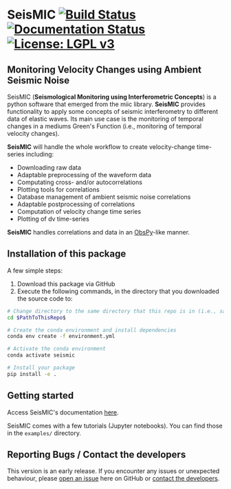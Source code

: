 # SeisMIC [![Build Status](https://github.com/PeterMakus/SeisMIC/actions/workflows/test_on_push.yml/badge.svg)](https://github.com/PeterMakus/SeisMIC/actions/workflows/test_on_push.yml?branch=main) [![Documentation Status](https://github.com/PeterMakus/SeisMIC/actions/workflows/deploy_gh_pages.yml/badge.svg)](https://github.com/PeterMakus/SeisMIC/actions/workflows/deploy_gh_pages.yml) [![License: LGPL v3](https://img.shields.io/badge/License-LGPL%20v3-blue.svg)](https://www.gnu.org/licenses/lgpl-3.0)

## Monitoring Velocity Changes using Ambient Seismic Noise
SeisMIC (**Seismological Monitoring using Interferometric Concepts**) is a python software that emerged from the miic library. **SeisMIC** provides functionality to apply some concepts of seismic interferometry to different data of elastic waves. Its main use case is the monitoring of temporal changes in a mediums Green's Function (i.e., monitoring of temporal velocity changes).

**SeisMIC** will handle the whole workflow to create velocity-change time-series including:
+ Downloading raw data
+ Adaptable preprocessing of the waveform data
+ Computating cross- and/or autocorrelations
+ Plotting tools for correlations
+ Database management of ambient seismic noise correlations
+ Adaptable postprocessing of correlations
+ Computation of velocity change time series
+ Plotting of dv time-series

**SeisMIC** handles correlations and data in an [ObsPy](https://github.com/obspy/obspy)-like manner.

## Installation of this package

A few simple steps:

1. Download this package via GitHub
2. Execute the following commands, in the directory that you downloaded the source code to:

```bash
# Change directory to the same directory that this repo is in (i.e., same directory as setup.py)
cd $PathToThisRepo$

# Create the conda environment and install dependencies
conda env create -f environment.yml

# Activate the conda environment
conda activate seismic

# Install your package
pip install -e .
```

## Getting started
Access SeisMIC's documentation [here](https://petermakus.github.io/SeisMIC/index.html).

SeisMIC comes with a few tutorials (Jupyter notebooks). You can find those in the `examples/` directory.

## Reporting Bugs / Contact the developers
This version is an early release. If you encounter any issues or unexpected behaviour, please [open an issue](https://github.com/PeterMakus/SeisMIC/issues/new) here on GitHub or [contact the developers](mailto:makus@gfz-potsdam.de).

